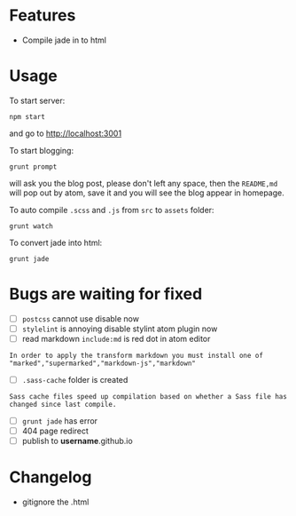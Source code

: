 # Features
- Compile jade in to html

# Usage
To start server:
```
npm start
```
and go to [http://localhost:3001](http://localhost:3001)

To start blogging:
```
grunt prompt
```
will ask you the blog post, please don't left any space,
then the `README,md` will pop out by atom, save it and you will see the blog appear in homepage.

To auto compile `.scss` and `.js` from `src` to `assets` folder:
```
grunt watch
```

To convert jade into html:
```
grunt jade
```

# Bugs are waiting for fixed
- [ ] `postcss` cannot use
	disable now
- [ ] `stylelint` is annoying
	disable stylint atom plugin now
- [ ] read markdown `include:md` is red dot in atom editor
```
In order to apply the transform markdown you must install one of "marked","supermarked","markdown-js","markdown"
```
- [ ] `.sass-cache` folder is created
```
Sass cache files speed up compilation based on whether a Sass file has changed since last compile.
```
- [ ] `grunt jade` has error
- [ ] 404 page redirect
- [ ] publish to __username__.github.io

# Changelog
- gitignore the .html
